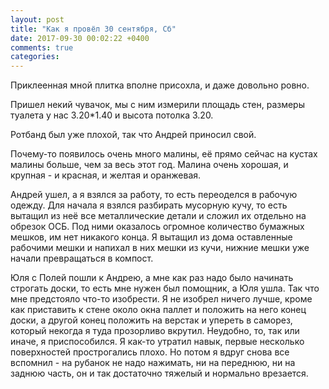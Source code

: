 ```yaml
---
layout: post
title: "Как я провёл 30 сентября, Сб"
date: 2017-09-30 00:02:22 +0400
comments: true
categories: 
---
```


Приклеенная мной плитка вполне присохла, и даже довольно ровно.

Пришел некий чувачок, мы с ним измерили площадь стен, размеры туалета у нас 3.20\*1.40 и высота потолка 3.20. 

Ротбанд был уже плохой, так что Андрей приносил свой.

Почему-то появилось очень много малины, её прямо сейчас на кустах малины больше, чем за весь этот год. Малина очень хорошая, и крупная - и красная, и желтая и оранжевая.

Андрей ушел, а я взялся за работу, то есть переоделся в рабочую одежду. Для начала я взялся разбирать мусорную кучу, то есть вытащил из неё все металлические детали и сложил их отдельно на обрезок ОСБ. Под ними оказалось огромное количество бумажных мешков, им нет никакого конца. Я вытащил из дома оставленные рабочими мешки и напихал в них мешки из кучи, нижние мешки уже начали превращаться в компост.


Юля с Полей пошли к Андрею, а мне как раз надо было начинать строгать доски, то есть мне нужен был помощник, а Юля ушла. Так что мне предстояло что-то изобрести. Я не изобрел ничего лучше, кроме как приставить к стене около окна паллет и положить на него конец доски, а другой конец положить на верстак и упереть в саморез, который некогда я туда прозорливо вкрутил. Неудобно, то, так или иначе, я приспособился. Я как-то утратил навык, первые несколько поверхностей прострогались плохо. Но потом я вдруг снова все вспомнил - на рубанок не надо нажимать, ни на переднюю, ни на заднюю часть, он и так достаточно тяжелый и нормально врезается.